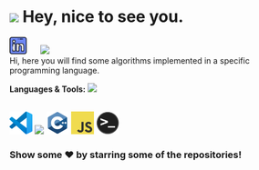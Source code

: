 <h1>
<img src="https://emojis.slackmojis.com/emojis/images/1531849430/4246/blob-sunglasses.gif?1531849430" width="30"/> Hey, nice to see you.</h1>

<p align="left">
<a href="https://www.linkedin.com/in/elbouchouki-ahmed/" target="_blank"><img height="30" src="https://raw.githubusercontent.com/AbhishekMaira10/AbhishekMaira10/master/linkedin.png?raw=true"></a>&nbsp;&nbsp;&nbsp;&nbsp;&nbsp;
<a href="https://www.instagram.com/ahmed.elbouchouki/" target="_blank"><img height="30" src="https://raw.githubusercontent.com/rahulbanerjee26/githubAboutMeGenerator/main/icons/instagram.svg"></a>&nbsp;&nbsp;&nbsp;&nbsp;&nbsp;
<br>
Hi, here you will find some algorithms implemented in a specific programming language.

**Languages & Tools:** <img src = "https://media2.giphy.com/media/QssGEmpkyEOhBCb7e1/giphy.gif?cid=ecf05e47a0n3gi1bfqntqmob8g9aid1oyj2wr3ds3mg700bl&rid=giphy.gif" width = 32px>

<br> <code><img height="40"    src="https://raw.githubusercontent.com/github/explore/80688e429a7d4ef2fca1e82350fe8e3517d3494d/topics/visual-studio-code/visual-studio-code.png"></code>    <code><img height="40"    src="https://i.pinimg.com/originals/6e/46/e7/6e46e7dbe2bb73dacc055e5dbd85c3ad.png"></code>    <code><img height="40"    src="https://raw.githubusercontent.com/github/explore/80688e429a7d4ef2fca1e82350fe8e3517d3494d/topics/cpp/cpp.png"></code>    <code><img height="40"    src="https://raw.githubusercontent.com/github/explore/80688e429a7d4ef2fca1e82350fe8e3517d3494d/topics/javascript/javascript.png"></code>    <code><img height="40"    src="https://raw.githubusercontent.com/github/explore/80688e429a7d4ef2fca1e82350fe8e3517d3494d/topics/terminal/terminal.png"></code>

### Show some ❤️ by starring some of the repositories!
</div>
